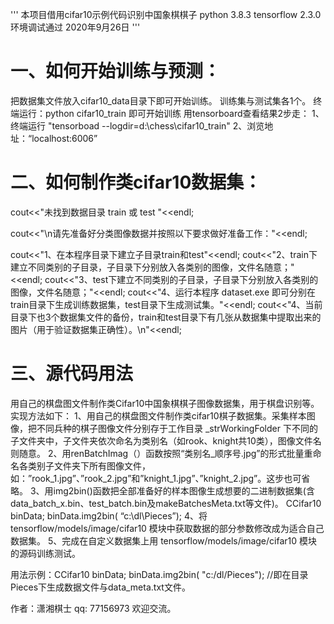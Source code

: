 '''
	本项目借用cifar10示例代码识别中国象棋棋子
	python 3.8.3 tensorflow 2.3.0 环境调试通过 2020年9月26日
'''

# 一、如何开始训练与预测：
把数据集文件放入cifar10_data目录下即可开始训练。 训练集与测试集各1个。
终端运行：python cifar10_train 即可开始训练
用tensorboard查看结果2步走： 
1、终端运行 "tensorboad --logdir=d:\chess\cifar10_train" 
2、浏览地址：“localhost:6006” 

# 二、如何制作类cifar10数据集：
cout<<"未找到数据目录 train 或 test "<<endl;

cout<<"\n请先准备好分类图像数据并按照以下要求做好准备工作："<<endl;

cout<<"1、在本程序目录下建立子目录train和test"<<endl;
cout<<"2、train下建立不同类别的子目录，子目录下分别放入各类别的图像，文件名随意；"<<endl;
cout<<"3、test下建立不同类别的子目录，子目录下分别放入各类别的图像，文件名随意；"<<endl;
cout<<"4、运行本程序 dataset.exe 即可分别在train目录下生成训练数据集，test目录下生成测试集。"<<endl;
cout<<"4、当前目录下也3个数据集文件的备份，train和test目录下有几张从数据集中提取出来的图片（用于验证数据集正确性）。\n"<<endl;

# 三、源代码用法
用自己的棋盘图文件制作类Cifar10中国象棋棋子图像数据集，用于棋盘识别等。实现方法如下：
1、用自己的棋盘图文件制作类cifar10棋子数据集。采集样本图像，把不同兵种的棋子图像文件分别存于工作目录 _strWorkingFolder 下不同的子文件夹中，子文件夹依次命名为类别名（如rook、knight共10类），图像文件名则随意。
2、用renBatchImag（）函数按照“类别名_顺序号.jpg”的形式批量重命名各类别子文件夹下所有图像文件，如：”rook_1.jpg”、”rook_2.jpg”和”knight_1.jpg”、”knight_2.jpg”。这步也可省略。
3、用img2bin()函数把全部准备好的样本图像生成想要的二进制数据集(含data_batch_x.bin、test_batch.bin及makeBatchesMeta.txt等文件)。 CCifar10 binData; binData.img2bin( “c:\\dl\\Pieces”);
4、将 tensorflow/models/image/cifar10 模块中获取数据的部分参数修改成为适合自己数据集。
5、完成在自定义数据集上用 tensorflow/models/image/cifar10 模块的源码训练测试。

用法示例：CCifar10 binData;	binData.img2bin( "c:/dl/Pieces"); //即在目录Pieces下生成数据文件与data_meta.txt文件。

作者：潇湘棋士 qq: 77156973 欢迎交流。
